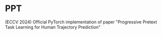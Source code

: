 # PPT
(ECCV 2024) Official PyTorch implementation of paper "Progressive Pretext Task Learning for Human Trajectory Prediction"
